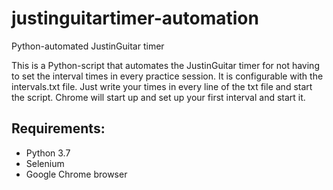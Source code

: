 # justinguitartimer-automation
Python-automated JustinGuitar timer

This is a Python-script that automates the JustinGuitar timer for not having to set the interval times in every practice session. 
It is configurable with the intervals.txt file. Just write your times in every line of the txt file and start the script. 
Chrome will start up and set up your first interval and start it.

## Requirements:
- Python 3.7
- Selenium
- Google Chrome browser
